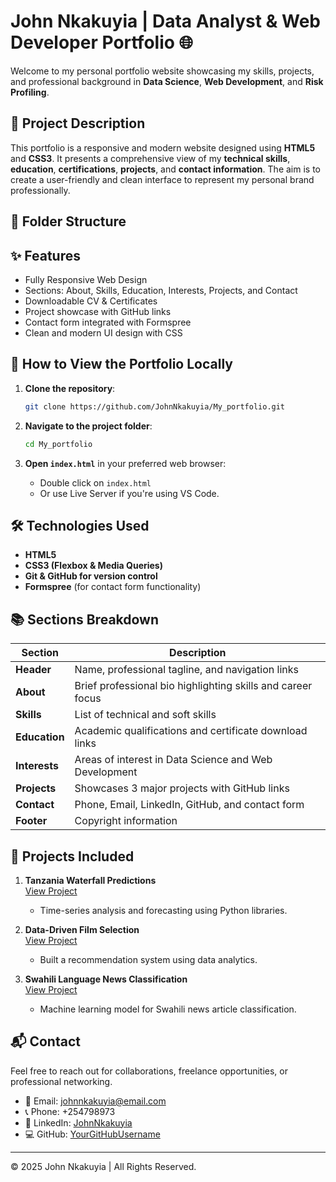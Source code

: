 # John Nkakuyia | Data Analyst & Web Developer Portfolio 🌐

Welcome to my personal portfolio website showcasing my skills, projects, and professional background in **Data Science**, **Web Development**, and **Risk Profiling**.

## 📄 Project Description

This portfolio is a responsive and modern website designed using **HTML5** and **CSS3**. It presents a comprehensive view of my **technical skills**, **education**, **certifications**, **projects**, and **contact information**. The aim is to create a user-friendly and clean interface to represent my personal brand professionally.

## 📁 Folder Structure


## ✨ Features

- Fully Responsive Web Design
- Sections: About, Skills, Education, Interests, Projects, and Contact
- Downloadable CV & Certificates
- Project showcase with GitHub links
- Contact form integrated with Formspree
- Clean and modern UI design with CSS

## 🚀 How to View the Portfolio Locally

1. **Clone the repository**:
    ```bash
    git clone https://github.com/JohnNkakuyia/My_portfolio.git
    ```

2. **Navigate to the project folder**:
    ```bash
    cd My_portfolio
    ```

3. **Open `index.html`** in your preferred web browser:
    - Double click on `index.html`
    - Or use Live Server if you're using VS Code.

## 🛠️ Technologies Used

- **HTML5**
- **CSS3 (Flexbox & Media Queries)**
- **Git & GitHub for version control**
- **Formspree** (for contact form functionality)

## 📚 Sections Breakdown

| Section     | Description                                                                 |
|-------------|-----------------------------------------------------------------------------|
| **Header**  | Name, professional tagline, and navigation links                           |
| **About**   | Brief professional bio highlighting skills and career focus                 |
| **Skills**  | List of technical and soft skills                                           |
| **Education**| Academic qualifications and certificate download links                    |
| **Interests**| Areas of interest in Data Science and Web Development                      |
| **Projects**| Showcases 3 major projects with GitHub links                                |
| **Contact** | Phone, Email, LinkedIn, GitHub, and contact form                            |
| **Footer**  | Copyright information                                                      |

## 📂 Projects Included

1. **Tanzania Waterfall Predictions**  
   [View Project](https://github.com/JohnNkakuyia/Tanzania_waterFall_Predictions)  
   - Time-series analysis and forecasting using Python libraries.

2. **Data-Driven Film Selection**  
   [View Project](https://github.com/JohnNkakuyia/Data-Driven-Film-Selection)  
   - Built a recommendation system using data analytics.

3. **Swahili Language News Classification**  
   [View Project](https://github.com/JohnNkakuyia/Swahili-Language-News-Classification-)  
   - Machine learning model for Swahili news article classification.

## 📬 Contact

Feel free to reach out for collaborations, freelance opportunities, or professional networking.

- 📧 Email: [johnnkakuyia@email.com](mailto:johnnkakuyia@email.com)
- 📞 Phone: +254798973
- 🔗 LinkedIn: [JohnNkakuyia](https://www.linkedin.com/in/johnnkakuyia/)
- 💻 GitHub: [YourGitHubUsername](https://github.com/johnnkakuyia)

---

© 2025 John Nkakuyia | All Rights Reserved.
